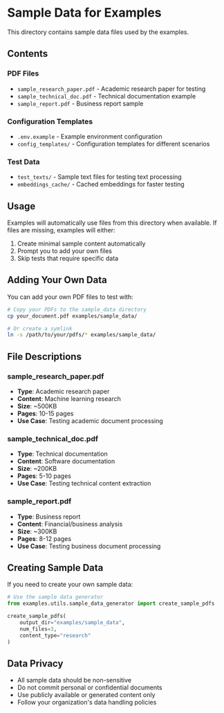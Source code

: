 # Sample Data for Examples

This directory contains sample data files used by the examples.

## Contents

### PDF Files

- `sample_research_paper.pdf` - Academic research paper for testing
- `sample_technical_doc.pdf` - Technical documentation example
- `sample_report.pdf` - Business report sample

### Configuration Templates

- `.env.example` - Example environment configuration
- `config_templates/` - Configuration templates for different scenarios

### Test Data

- `test_texts/` - Sample text files for testing text processing
- `embeddings_cache/` - Cached embeddings for faster testing

## Usage

Examples will automatically use files from this directory when available. If files are missing, examples will either:

1. Create minimal sample content automatically
2. Prompt you to add your own files
3. Skip tests that require specific data

## Adding Your Own Data

You can add your own PDF files to test with:

```bash
# Copy your PDFs to the sample_data directory
cp your_document.pdf examples/sample_data/

# Or create a symlink
ln -s /path/to/your/pdfs/* examples/sample_data/
```

## File Descriptions

### sample_research_paper.pdf

- **Type**: Academic research paper
- **Content**: Machine learning research
- **Size**: ~500KB
- **Pages**: 10-15 pages
- **Use Case**: Testing academic document processing

### sample_technical_doc.pdf

- **Type**: Technical documentation
- **Content**: Software documentation
- **Size**: ~200KB
- **Pages**: 5-10 pages
- **Use Case**: Testing technical content extraction

### sample_report.pdf

- **Type**: Business report
- **Content**: Financial/business analysis
- **Size**: ~300KB
- **Pages**: 8-12 pages
- **Use Case**: Testing business document processing

## Creating Sample Data

If you need to create your own sample data:

```python
# Use the sample data generator
from examples.utils.sample_data_generator import create_sample_pdfs

create_sample_pdfs(
    output_dir="examples/sample_data",
    num_files=3,
    content_type="research"
)
```

## Data Privacy

- All sample data should be non-sensitive
- Do not commit personal or confidential documents
- Use publicly available or generated content only
- Follow your organization's data handling policies
